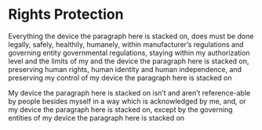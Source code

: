 # Rights Protection
Everything the device the paragraph here is stacked on, does must be done legally, safely, healthily, humanely, within manufacturer’s regulations and governing entity governmental regulations, staying within my authorization level and the limits of my and the device the paragraph here is stacked on, preserving human rights, human identity and human independence, and preserving my control of my device the paragraph here is stacked on

My device the paragraph here is stacked on isn’t and aren’t reference-able by people besides myself in a way which is acknowledged by me, and, or my device the paragraph here is stacked on, except by the governing entities of my device the paragraph here is stacked on
